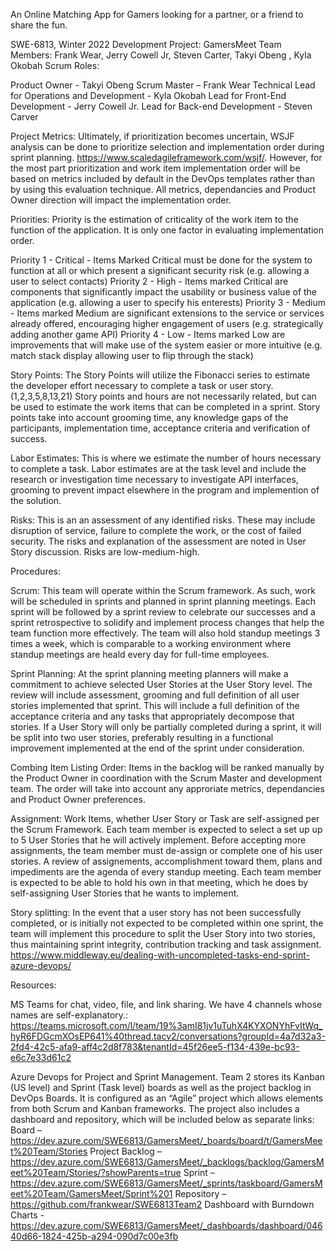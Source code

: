 An Online Matching App for Gamers looking for a partner, or a friend to share the fun.

SWE-6813, Winter 2022 Development Project: GamersMeet Team Members: Frank Wear, Jerry Cowell Jr, Steven Carter, Takyi Obeng , Kyla Okobah
Scrum Roles:

Product Owner - Takyi Obeng
Scrum Master – Frank Wear
Technical Lead for Operations and Development - Kyla Okobah
Lead for Front-End Development - Jerry Cowell Jr.
Lead for Back-end Development - Steven Carver


Project Metrics:
Ultimately, if prioritization becomes uncertain, WSJF analysis can be done to prioritize selection and implementation order during sprint planning.
https://www.scaledagileframework.com/wsjf/.  However, for the most part prioritization and work item implementation order will be based on metrics included
by default in the DevOps templates rather than by using this evaluation technique.  All metrics, dependancies and Product Owner direction will impact the implementation order.

Priorities:
Priority is the estimation of criticality of the work item to the function of the application.  It is only one factor in evaluating implementation order.

Priority 1 - Critical - Items Marked Critical must be done for the system to function at all or which present a significant security risk (e.g. allowing a user to select contacts)
Priority 2 - High - Items marked Critical are components that significantly impact the usability or business value of the application (e.g. allowing a user to specify his enterests)
Priority 3 - Medium - Items marked Medium are significant extensions to the service or services already offered, encouraging higher engagement of users (e.g. strategically adding
  another game API)
Priority 4 - Low - Items marked Low are improvements that will make use of the system easier or more intuitive (e.g. match stack display allowing user to flip through the stack)

Story Points:
The Story Points will utilize the Fibonacci series to estimate the developer effort necessary to complete a task or user story. (1,2,3,5,8,13,21) Story points and hours are not
necessarily related, but can be used to estimate the work items that can be completed in a sprint.  Story points take into account grooming time, any knowledge gaps of the participants,
implementation time, acceptance criteria and verification of success.

Labor Estimates:
This is where we estimate the number of hours necessary to complete a task.  Labor estimates are at the task level and include the research or investigation time necessary to 
investigate API interfaces, grooming to prevent impact elsewhere in the program and implemention of the solution.

Risks:
This is an an assessment of any identified risks.  These may include disruption of service, failure to complete the work, or the cost of failed security.  The risks and explanation
of the assessment are noted in User Story discussion.  Risks are low-medium-high.


Procedures:

Scrum:
This team will operate within the Scrum framework.  As such, work will be scheduled in sprints and planned in sprint planning meetings.  Each sprint will be followed by a sprint review
to celebrate our successes and a sprint retrospective to solidify and implement process changes that help the team function more effectively.  The team will also hold standup
meetings 3 times a week, which is comparable to a working environment where standup meetings are heald every day for full-time employees.

Sprint Planning:
At the sprint planning meeting planners will make a commitment to achieve selected User Stories at the User Story level.  The review will include assessment, grooming and full
definition of all user stories implemented that sprint.  This will include a full definition of the acceptance criteria and any tasks that appropriately decompose that stories.  If
a User Story will only be partially completed during a sprint, it will be split into two user stories, preferably resulting in a functional improvement implemented at the end of the
sprint under consideration.

Combing Item Listing Order:
Items in the backlog will be ranked manually by the Product Owner in coordination with the Scrum Master and development team.  The order will take into account any approriate metrics, 
dependancies and Product Owner preferences.

Assignment:
Work Items, whether User Story or Task are self-assigned per the Scrum Framework.  Each team member is expected to select a set up up to 5 User Stories that he will actively implement.
Before accepting more assignments, the team member must de-assign or complete one of his user stories.  A review of assignements, accomplishment toward them, plans and impediments
are the agenda of every standup meeting.  Each team member is expected to be able to hold his own in that meeting, which he does by self-assigning User Stories that he wants to
implement.

Story splitting:
In the event that a user story has not been successfully completed, or is initially not expected to be completed within one sprint, the team will implement this procedure to split
the User Story into two stories, thus maintaining sprint integrity, contribution tracking and task assignment.
https://www.middleway.eu/dealing-with-uncompleted-tasks-end-sprint-azure-devops/ 


Resources:

MS Teams for chat, video, file, and link sharing.  We have 4 channels whose names are self-explanatory.:
https://teams.microsoft.com/l/team/19%3amI81jv1uTuhX4KYXONYhFvItWq_hyR6FDGcmXOsEP641%40thread.tacv2/conversations?groupId=4a7d32a3-2fd4-42c5-afa9-aff4c2d8f783&tenantId=45f26ee5-f134-439e-bc93-e6c7e33d61c2


Azure Devops for Project and Sprint Management.  Team 2 stores its Kanban (US level) and Sprint (Task level) boards as well as the project backlog in DevOps Boards.  It is configured
as an “Agile” project which allows elements from both Scrum and Kanban frameworks.  The project also includes a dashboard and repository, which will be included below as separate
links:
Board – https://dev.azure.com/SWE6813/GamersMeet/_boards/board/t/GamersMeet%20Team/Stories
Project Backlog – https://dev.azure.com/SWE6813/GamersMeet/_backlogs/backlog/GamersMeet%20Team/Stories/?showParents=true
Sprint – https://dev.azure.com/SWE6813/GamersMeet/_sprints/taskboard/GamersMeet%20Team/GamersMeet/Sprint%201
Repository – https://github.com/frankwear/SWE6813Team2 
Dashboard with Burndown Charts - https://dev.azure.com/SWE6813/GamersMeet/_dashboards/dashboard/04640d66-1824-425b-a294-090d7c00e3fb



